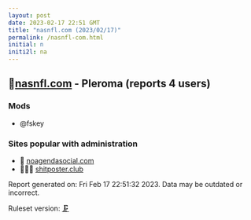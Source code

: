 ```yaml
---
layout: post
date: 2023-02-17 22:51 GMT
title: "nasnfl.com (2023/02/17)"
permalink: /nasnfl-com.html
initial: n
initi2l: na
---
```


## 💉[nasnfl.com](https://nasnfl.com) - Pleroma (reports 4 users)

### Mods
 * @fskey

### Sites popular with administration

* 💉 [noagendasocial.com](/noagendasocial-com.html)
* 🦝🧸💉 [shitposter.club](/shitposter-club.html)

Report generated on: Fri Feb 17 22:51:32 2023. Data may be outdated or incorrect.

Ruleset version: [🗜](/version-clamp)
